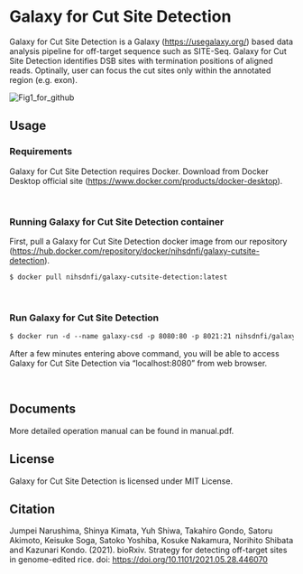 # Galaxy for Cut Site Detection
Galaxy for Cut Site Detection is a Galaxy (https://usegalaxy.org/) based data analysis pipeline for off-target sequence such as SITE-Seq. 
Galaxy for Cut Site Detection identifies DSB sites with termination positions of aligned reads. 
Optinally, user can focus the cut sites only within the annotated region (e.g. exon).

![Fig1_for_github](https://user-images.githubusercontent.com/83062613/177895797-9d3d6b7a-5af8-4235-8250-15174cc70c43.png)

## Usage
### Requirements
Galaxy for Cut Site Detection requires Docker. Download from Docker Desktop official site (https://www.docker.com/products/docker-desktop).

<br>

### Running Galaxy for Cut Site Detection container
First, pull a Galaxy for Cut Site Detection docker image from our repository (https://hub.docker.com/repository/docker/nihsdnfi/galaxy-cutsite-detection).
```vb
$ docker pull nihsdnfi/galaxy-cutsite-detection:latest
```
<br>

### Run Galaxy for Cut Site Detection  
```vb
$ docker run -d --name galaxy-csd -p 8080:80 -p 8021:21 nihsdnfi/galaxy-cutsite-detection:latest
```
After a few minutes entering above command, you will be able to access Galaxy for Cut Site Detection via “localhost:8080” from web browser.

<br>

## Documents
More detailed operation manual can be found in manual.pdf.


## License
Galaxy for Cut Site Detection is licensed under MIT License. 


## Citation
Jumpei Narushima, Shinya Kimata, Yuh Shiwa, Takahiro Gondo, Satoru Akimoto, Keisuke Soga, Satoko Yoshiba, Kosuke Nakamura, Norihito Shibata and Kazunari Kondo. (2021). bioRxiv. Strategy for detecting off-target sites in genome-edited rice. doi: https://doi.org/10.1101/2021.05.28.446070
